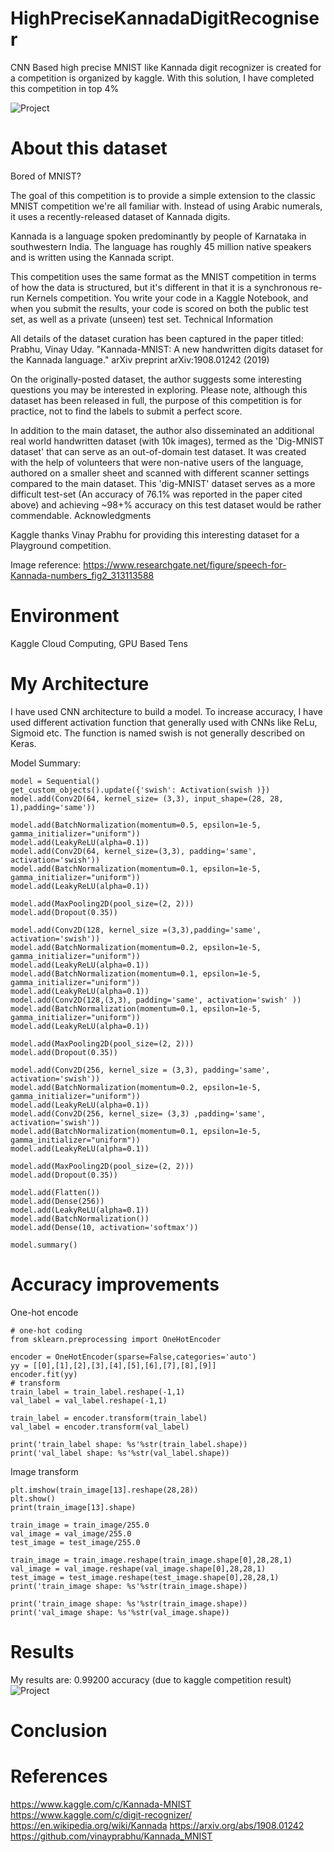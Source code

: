# HighPreciseKannadaDigitRecogniser
CNN Based high precise MNIST like Kannada digit recognizer is created for a competition is organized by kaggle.
With this solution, I have completed this competition in top 4%


![Project](https://github.com/mcagriaksoy/HighPreciseKannadaDigitRecogniser/blob/master/kannada.png)

# About this dataset

Bored of MNIST?

The goal of this competition is to provide a simple extension to the classic MNIST competition we're all familiar with. Instead of using Arabic numerals, it uses a recently-released dataset of Kannada digits.

Kannada is a language spoken predominantly by people of Karnataka in southwestern India. The language has roughly 45 million native speakers and is written using the Kannada script.

This competition uses the same format as the MNIST competition in terms of how the data is structured, but it's different in that it is a synchronous re-run Kernels competition. You write your code in a Kaggle Notebook, and when you submit the results, your code is scored on both the public test set, as well as a private (unseen) test set.
Technical Information

All details of the dataset curation has been captured in the paper titled: Prabhu, Vinay Uday. "Kannada-MNIST: A new handwritten digits dataset for the Kannada language." arXiv preprint arXiv:1908.01242 (2019)

On the originally-posted dataset, the author suggests some interesting questions you may be interested in exploring. Please note, although this dataset has been released in full, the purpose of this competition is for practice, not to find the labels to submit a perfect score.

In addition to the main dataset, the author also disseminated an additional real world handwritten dataset (with 10k images), termed as the 'Dig-MNIST dataset' that can serve as an out-of-domain test dataset. It was created with the help of volunteers that were non-native users of the language, authored on a smaller sheet and scanned with different scanner settings compared to the main dataset. This 'dig-MNIST' dataset serves as a more difficult test-set (An accuracy of 76.1% was reported in the paper cited above) and achieving ~98+% accuracy on this test dataset would be rather commendable.
Acknowledgments

Kaggle thanks Vinay Prabhu for providing this interesting dataset for a Playground competition.

Image reference: https://www.researchgate.net/figure/speech-for-Kannada-numbers_fig2_313113588
# Environment

Kaggle Cloud Computing, GPU Based
Tens
# My Architecture
I have used CNN architecture to build a model. To increase accuracy, I have used different activation function that generally used with CNNs like ReLu, Sigmoid etc. The function is named swish is not generally described on Keras.

Model Summary:
```
model = Sequential()
get_custom_objects().update({'swish': Activation(swish )})
model.add(Conv2D(64, kernel_size= (3,3), input_shape=(28, 28, 1),padding='same'))

model.add(BatchNormalization(momentum=0.5, epsilon=1e-5, gamma_initializer="uniform"))
model.add(LeakyReLU(alpha=0.1))
model.add(Conv2D(64, kernel_size=(3,3), padding='same', activation='swish'))
model.add(BatchNormalization(momentum=0.1, epsilon=1e-5, gamma_initializer="uniform"))
model.add(LeakyReLU(alpha=0.1))

model.add(MaxPooling2D(pool_size=(2, 2)))
model.add(Dropout(0.35))

model.add(Conv2D(128, kernel_size =(3,3),padding='same', activation='swish'))
model.add(BatchNormalization(momentum=0.2, epsilon=1e-5, gamma_initializer="uniform"))
model.add(LeakyReLU(alpha=0.1))
model.add(BatchNormalization(momentum=0.1, epsilon=1e-5, gamma_initializer="uniform"))
model.add(LeakyReLU(alpha=0.1))
model.add(Conv2D(128,(3,3), padding='same', activation='swish' ))
model.add(BatchNormalization(momentum=0.1, epsilon=1e-5, gamma_initializer="uniform"))
model.add(LeakyReLU(alpha=0.1))

model.add(MaxPooling2D(pool_size=(2, 2)))
model.add(Dropout(0.35))

model.add(Conv2D(256, kernel_size = (3,3), padding='same', activation='swish'))
model.add(BatchNormalization(momentum=0.2, epsilon=1e-5, gamma_initializer="uniform"))
model.add(LeakyReLU(alpha=0.1))
model.add(Conv2D(256, kernel_size= (3,3) ,padding='same', activation='swish'))
model.add(BatchNormalization(momentum=0.1, epsilon=1e-5, gamma_initializer="uniform"))
model.add(LeakyReLU(alpha=0.1))

model.add(MaxPooling2D(pool_size=(2, 2)))
model.add(Dropout(0.35))

model.add(Flatten())
model.add(Dense(256))
model.add(LeakyReLU(alpha=0.1))
model.add(BatchNormalization())
model.add(Dense(10, activation='softmax'))

model.summary()
```
# Accuracy improvements
One-hot encode
```
# one-hot coding
from sklearn.preprocessing import OneHotEncoder

encoder = OneHotEncoder(sparse=False,categories='auto')
yy = [[0],[1],[2],[3],[4],[5],[6],[7],[8],[9]]
encoder.fit(yy)
# transform
train_label = train_label.reshape(-1,1)
val_label = val_label.reshape(-1,1)

train_label = encoder.transform(train_label)
val_label = encoder.transform(val_label)

print('train_label shape: %s'%str(train_label.shape))
print('val_label shape: %s'%str(val_label.shape))
```
Image transform
```
plt.imshow(train_image[13].reshape(28,28))
plt.show()
print(train_image[13].shape)

train_image = train_image/255.0
val_image = val_image/255.0
test_image = test_image/255.0

train_image = train_image.reshape(train_image.shape[0],28,28,1)
val_image = val_image.reshape(val_image.shape[0],28,28,1)
test_image = test_image.reshape(test_image.shape[0],28,28,1)
print('train_image shape: %s'%str(train_image.shape))

print('train_image shape: %s'%str(train_image.shape))
print('val_image shape: %s'%str(val_image.shape))
```
# Results 
My results are: 0.99200 accuracy (due to kaggle competition result)
![Project](https://github.com/mcagriaksoy/HighPreciseKannadaDigitRecogniser/blob/master/accuracy.PNG)

# Conclusion

# References
https://www.kaggle.com/c/Kannada-MNIST
https://www.kaggle.com/c/digit-recognizer/
https://en.wikipedia.org/wiki/Kannada
https://arxiv.org/abs/1908.01242
https://github.com/vinayprabhu/Kannada_MNIST


